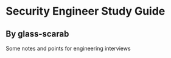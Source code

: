 # Security Engineer Study Guide
## By glass-scarab
Some notes and points for engineering interviews

